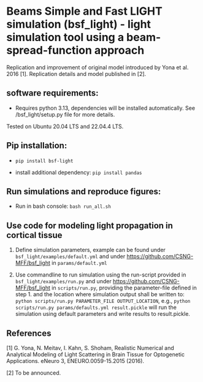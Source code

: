 # Beams Simple and Fast LIGHT simulation (bsf_light) - light simulation tool using a beam-spread-function approach

Replication and improvement of original model introduced by Yona et al. 2016 [1]. Replication details and model published in [2].

## software requirements:

* Requires python 3.13, dependencies will be installed automatically. See /bsf_light/setup.py file for more details. 

Tested on Ubuntu 20.04 LTS and 22.04.4 LTS.

## Pip installation:

* ```pip install bsf-light```

* install additional dependency: ```pip install pandas```

## Run simulations and reproduce figures:

* Run in bash console: ```bash run_all.sh```

## Use code for modeling light propagation in cortical tissue

1. Define simulation parameters, example can be found under `bsf_light/examples/default.yml` and under https://github.com/CSNG-MFF/bsf_light in `params/default.yml`

2. Use commandline to run simulation using the run-script provided in `bsf_light/examples/run.py` and under https://github.com/CSNG-MFF/bsf_light in `scripts/run.py`, providing the parameter-file defined in step 1. and the location where simulation output shall be written to: ```python scripts/run.py PARAMETER_FILE OUTPUT_LOCATION```, e.g., ```python scripts/run.py params/defaults.yml result.pickle``` will run the simulation using default parameters and write results to result.pickle.

## References

[1] G. Yona, N. Meitav, I. Kahn, S. Shoham, Realistic Numerical and Analytical Modeling of Light Scattering in Brain Tissue for Optogenetic Applications. eNeuro 3, ENEURO.0059-15.2015 (2016).

[2] To be announced.
